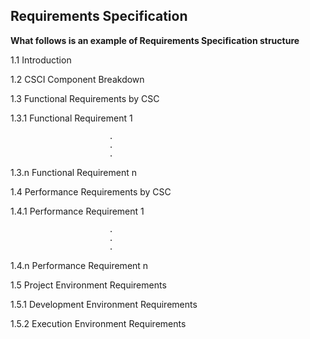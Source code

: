 ##  Requirements Specification

__What follows is an example of Requirements Specification structure__

1.1  Introduction

1.2  CSCI Component Breakdown

1.3  Functional Requirements by CSC

1.3.1  Functional Requirement 1

                          .
                          .
                          .

1.3.n  Functional Requirement n

1.4  Performance Requirements by CSC

1.4.1  Performance Requirement 1

                          .
                          .
                          .

1.4.n  Performance Requirement n

1.5  Project Environment Requirements

1.5.1  Development Environment Requirements

1.5.2  Execution Environment Requirements
